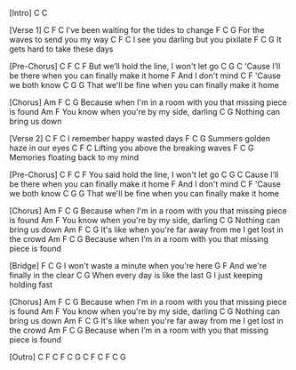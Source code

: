 [Intro]
C C

[Verse 1]
C                         F        C
I've been waiting for the tides to change
    	F    	C        	G
For the waves to send you my way
C                     	F   C
I see you darling but you pixilate
    	F   	C       	G
It gets hard to take these days

[Pre-Chorus]
     	C          	F   C       	F
But we’ll hold the line, I won't let go
   	C              	G                        	C
'Cause I’ll be there when you can finally make it home
             	F
And I don't mind
   	C        	F
'Cause we both know
 	C               	G                       	G
That we'll be fine when you can finally make it home

[Chorus]
         	Am                	F                   	C	G
Because when I'm in a room with you that missing piece is found
          	Am                     	F
You know when you're by my side, darling
                  	C   G
Nothing can bring us down

[Verse 2]
C            	F  	C
I remember happy wastеd days
    	F  	C        	G
Summers golden haze in our еyes
C                 	F    	C
Lifting you above the breaking waves
     	F    	C       	G
Memories floating back to my mind

[Pre-Chorus]
    	C          	F   C       	F
You said hold the line, I won't let go
  	C              	G                        	C
Cause I’ll be there when you can finally make it home
             	F
And I don't mind
   	C        	F
'Cause we both know
 	C               	G                       	G
That we'll be fine when you can finally make it home

[Chorus]
         	Am                	F                   	C	G
Because when I'm in a room with you that missing piece is found
          	Am                     	F
You know when you're by my side, darling
                  	C   G
Nothing can bring us down
           	Am                 	F                	C   G
It's like when you're far away from me I get lost in the crowd
         	Am                	F                   	C	G
Because when I’m in a room with you that missing piece is found

[Bridge]
F                 	C         	G
I won't waste a minute when you're here
      	G                	F
And we're finally in the clear
          	C         	G
When every day is like the last
           	G
I just keeping holding fast

[Chorus]
         	Am                	F                   	C	G
Because when I'm in a room with you that missing piece is found
          	Am                     	F
You know when you're by my side, darling
                  	C   G
Nothing can bring us down
           	Am                 	F                	C   G
It's like when you're far away from me I get lost in the crowd
         	Am                	F                   	C	G
Because when I’m in a room with you that missing piece is found

[Outro]
C F C F C G
C F C F C G


